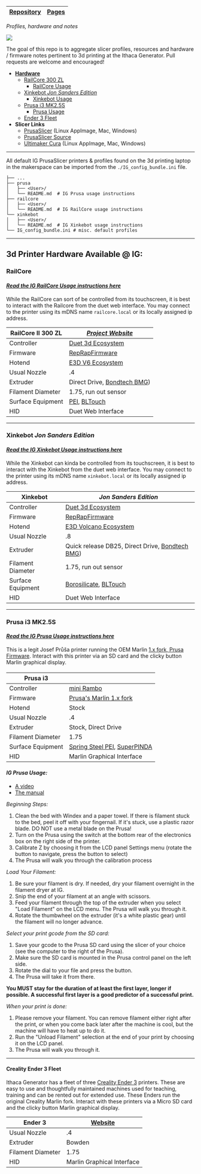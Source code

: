
<table>
 <thead>
  <tr>
   <th><a href="https://github.com/Jesssullivan/IG-3DP-Profiles">Repository</a></th>
   <th><a href="https://jesssullivan.github.io/IG-3DP-Profiles/" rel="nofollow">Pages</a></th>
  </tr>
 </thead>
</table>

*Profiles, hardware and notes*



[![](https://avatars.githubusercontent.com/u/3699732?s=200&v=4)](https://ithacagenerator.org/)


The goal of this repo is to aggregate slicer profiles, resources and hardware / firmware notes pertinent to 3d printing at the Ithaca Generator.  Pull requests are welcome and encouraged!  


- [**Hardware**](#hardware) <br>
  - [RailCore 300 ZL](#railcore) <br>
    - [RailCore Usage](/railcore) <br>
  - [Xinkebot *Jon Sanders Edition*](#xinkebot) <br>
    - [Xinkebot Usage](/xinkebot)<br>
  - [Prusa i3 MK2.5S](#prusa) <br>
    - [Prusa Usage](/prusa)<br>
  - [Ender 3 Fleet](#ender) <br>
- **Slicer Links** <br>
  - [PrusaSlicer](https://www.prusa3d.com/drivers/) (Linux AppImage, Mac, Windows) <br>
  - [PrusaSlicer Source](https://github.com/prusa3d/PrusaSlicer) <br>
  - [Ultimaker Cura](https://ultimaker.com/software/ultimaker-cura) (Linux AppImage, Mac, Windows) <br>


- - -  

All default IG PrusaSlicer printers & profiles found on the 3d printing laptop in the makerspace can be imported from the `./IG_config_bundle.ini` file.  

```
├── ...
├── prusa
│   ├── <User>/
│   └── README.md  # IG Prusa usage instructions  
├── railcore
│   ├── <User>/
│   └── README.md  # IG RailCore usage instructions  
└── xinkebot
│   ├── <User>/
│   └── README.md  # IG Xinkebot usage instructions
└── IG_config_bundle.ini # misc. default profiles
```

- - -


<h4 id="hardware"> </h4>  

## 3d Printer Hardware Available @ IG:


<h4 id="railcore"> </h4>  


### RailCore

#### [*Read the IG RailCore Usage instructions here*](/railcore)

While the RailCore can sort of be controlled from its  touchscreen, it is best to interact with the Railcore from the duet web interface.  You may connect to the printer using its mDNS name `railcore.local` or its locally assigned ip address.



|**RailCore II 300 ZL**|[*Project Website*](https://railcore.org/)|
|--|--|
|Controller|[Duet 3d Ecosystem](https://www.duet3d.com/)|
|Firmware|[RepRapFirmware](https://github.com/Duet3D/RepRapFirmware)|
|Hotend|[E3D V6 Ecosystem](https://e3d-online.zendesk.com/hc/en-us/articles/360017139517-V6-Drawings)|
|Usual Nozzle | .4|
|Extruder | Direct Drive, [Bondtech BMG](https://www.bondtech.se/product/bmg-extruder/))|
|Filament Diameter| 1.75, run out sensor|
|Surface Equipment|[PEI](https://reprap.org/wiki/PEI_build_surface), [BLTouch](https://all3dp.com/2/bltouch-sensors-guide/)|
|HID|Duet Web Interface|



- - -


<h4 id="xinkebot"> </h4>  


### Xinkebot *Jon Sanders Edition*

#### [*Read the IG Xinkebot Usage instructions here*](/xinkebot)

While the Xinkebot can kinda be controlled from its  touchscreen, it is best to interact with the Xinkebot from the duet web interface.  You may connect to the printer using its mDNS name `xinkebot.local` or its locally assigned ip address.



|**Xinkebot**| *Jon Sanders Edition* |
|--|--|
|Controller|[Duet 3d Ecosystem](https://www.duet3d.com/)|
|Firmware|[RepRapFirmware](https://github.com/Duet3D/RepRapFirmware)|
|Hotend|[E3D Volcano Ecosystem](https://e3d-online.zendesk.com/hc/en-us/articles/360017243818-Volcano-Drawings)|
|Usual Nozzle | .8|
|Extruder |Quick release DB25, Direct Drive, [Bondtech BMG](https://www.bondtech.se/product/bmg-extruder/))|
|Filament Diameter| 1.75, run out sensor|
|Surface Equipment|[Borosilicate](https://reprap.org/wiki/PCB_Heatbed/Aluminium_Bed_Mount_Plate/Borosilicate_glass#Borosilicate_glass), [BLTouch](https://all3dp.com/2/bltouch-sensors-guide/)|
|HID|Duet Web Interface|



- - -


<h4 id="prusa"> </h4>  


### Prusa i3 MK2.5S  

#### [*Read the IG Prusa Usage instructions here*](/prusa)

This is a legit Josef Průša printer running the OEM Marlin [1.x fork, Prusa Firmware](https://github.com/prusa3d/Prusa-Firmware).  Interact with this printer via an SD card and the clicky button Marlin graphical display.


<h4 id="prusa-overview"> </h4>  


|**Prusa i3**|  |
|--|--|
|Controller|[mini Rambo](https://reprap.org/wiki/MiniRambo)|
|Firmware|[Prusa's Marlin 1.x fork](https://github.com/prusa3d/Prusa-Firmware)|
|Hotend|Stock|
|Usual Nozzle | .4|
|Extruder |Stock, Direct Drive|
|Filament Diameter| 1.75|
|Surface Equipment|[Spring Steel PEI](https://shop.prusa3d.com/en/accessories-mk3s-mk25s-mini/1013-mini-spring-steel-sheet-with-smooth-double-sided-pei.html), [SuperPINDA](https://shop.prusa3d.com/en/spare-parts/1396-superpinda.html)|
|HID|Marlin Graphical Interface|


<h4 id="prusa-usage"> </h4>  


#### *IG Prusa Usage:*


- [A video](https://www.youtube.com/watch?v=JqH41K2vq0g)
- [The manual](https://www.prusa3d.com/downloads/manual/prusa3d_manual_mk2_en.pdf)


*Beginning Steps:*

1. Clean the bed with Windex and a paper towel. If there is filament stuck to the bed, peel it off with your fingernail. If it's stuck, use a plastic razor blade. DO NOT use a metal blade on the Prusa!
2. Turn on the Prusa using the switch at the bottom rear of the electronics box on the right side of the printer.
3. Calibrate Z by choosing it from the LCD panel Settings menu (rotate the button to navigate, press the button to select)
4. The Prusa will walk you through the calibration process

*Load Your Filament:*

1. Be sure your filament is dry. If needed, dry your filament overnight in the filament dryer at IG.
2. Snip the end of your filament at an angle with scissors.
3. Feed your filament through the top of the extruder when you select "Load Filament" on the LCD menu. The Prusa will walk you through it.
4. Rotate the thumbwheel on the extruder (it's a white plastic gear) until the filament will no longer advance.

*Select your print gcode from the SD card:*

1. Save your gcode to the Prusa SD card using the slicer of your choice (see the computer to the right of the Prusa).
2. Make sure the SD card is mounted in the Prusa control panel on the left side.
3. Rotate the dial to your file and press the button.
4. The Prusa will take it from there.


**You MUST stay for the duration of at least the first layer, longer if possible. A successful first layer is a good predictor of a successful print.**

*When your print is done:*
1. Please remove your filament. You can remove filament either right after the print, or when you come back later after the machine is cool, but the machine will have to heat up to do it.
2. Run the "Unload Filament" selection at the end of your print by choosing it on the LCD panel.
3. The Prusa will walk you through it.



- - -


<h4 id="ender"> </h4>  


#### Creality Ender 3 Fleet

Ithaca Generator has a fleet of three [Creality Ender 3](https://www.creality3dofficial.com/products/official-creality-ender-3-3d-printer) printers.  These are easy to use and thoughtfully maintained machines used for teaching, training and can be rented out for extended use.  These Enders run the original Creality Marlin fork.  Interact with these  printers via a Micro SD card and the clicky button Marlin graphical display.


|**Ender 3**| [Website](https://www.creality3dofficial.com/products/official-creality-ender-3-3d-printer) |
|--|--|
|Usual Nozzle | .4|
|Extruder |Bowden|
|Filament Diameter| 1.75|
|HID|Marlin Graphical Interface|
